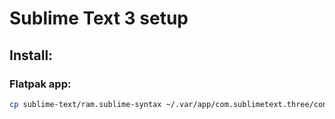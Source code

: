 # Sublime Text 3 setup

## Install:
### Flatpak app:
```bash
cp sublime-text/ram.sublime-syntax ~/.var/app/com.sublimetext.three/config/sublime-text-3/Packages/User/
```